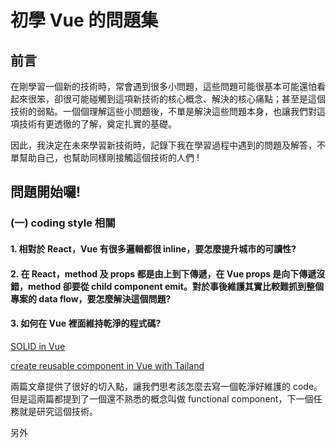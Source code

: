 

# 初學 Vue 的問題集

## 前言
在剛學習一個新的技術時，常會遇到很多小問題，這些問題可能很基本可能還怕看起來很笨，卻很可能碰觸到這項新技術的核心概念、解決的核心痛點；甚至是這個技術的弱點。一個個理解這些小問題後，不單是解決這些問題本身，也讓我們對這項技術有更透徹的了解，奠定扎實的基礎。

因此，我決定在未來學習新技術時，記錄下我在學習過程中遇到的問題及解答，不單幫助自己，也幫助同樣剛接觸這個技術的人們 !

## 問題開始囉!

### (一) coding style 相關
#### 1. 相對於 React，Vue 有很多邏輯都很 inline，要怎麼提升城市的可讀性?
#### 2. 在 React，method 及 props 都是由上到下傳遞，在 Vue props 是向下傳遞沒錯，method 卻要從 child component emit。對於事後維護其實比較難抓到整個專案的 data flow，要怎麼解決這個問題?
#### 3. 如何在 Vue 裡面維持乾淨的程式碼?
[SOLID in Vue]("https://itnext.io/https-medium-com-manuustenko-how-to-avoid-solid-principles-violations-in-vue-js-application-1121a0df6197")

[create reusable component in Vue with Tailand]("https://markus.oberlehner.net/blog/reusable-functional-vue-components-with-tailwind-css/)

兩篇文章提供了很好的切入點，讓我們思考該怎麼去寫一個乾淨好維護的 code。但是這兩篇都提到了一個還不熟悉的概念叫做 functional component，下一個任務就是研究這個技術。

另外